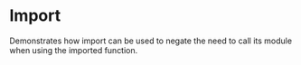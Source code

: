 # Import

Demonstrates how import can be used to negate the need to call its module when
using the imported function.
